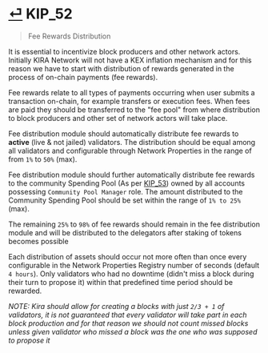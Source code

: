 # [⏎](README.md#Roadmap) KIP_52
> Fee Rewards Distribution

It is essential to incentivize block producers and other network actors. Initially KIRA Network will not have a KEX inflation mechanism and for this reason we have to start with distribution of rewards generated in the process of on-chain payments (fee rewards).

Fee rewards relate to all types of payments occurring when user submits a transaction on-chain, for example transfers or execution fees. When fees are paid they should be transferred to the "fee pool" from where distribution to block producers and other set of network actors will take place.

Fee distribution module should automatically distribute fee rewards to **active** (live & not jailed) validators. The distribution should be equal among all validators and configurable through Network Properties in the range of from `1%` to `50%` (max). 

Fee distribution module should further automatically distribute fee rewards to the community Spending Pool (As per [KIP_53](./kip_53.md)) owned by all accounts possessing `Community Pool Manager` role. The amount distributed to the Community Spending Pool should be set within the range of `1% to 25%` (max). 

The remaining `25%` to `98%` of fee rewards should remain in the fee distribution module and will be distributed to the delegators after staking of tokens becomes possible

Each distribution of assets should occur not more often than once every configurable in the Network Properties Registry number of seconds (default `4 hours`). Only validators who had no downtime (didn't miss a block during their turn to propose it) within that predefined time period should be rewarded.

_NOTE: Kira should allow for creating a blocks with just `2/3 + 1` of validators, it is not guaranteed that every validator will take part in each block production and for that reason we should not count missed blocks unless given validator who missed a block was the one who was supposed to propose it_

